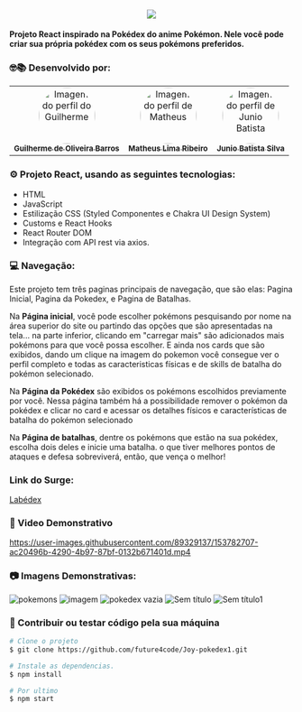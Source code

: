 <h1 align="center"><img src="https://user-images.githubusercontent.com/89329137/152902171-7eedd207-4a0a-46a0-8881-078e823c086a.png" />
</h1>

**Projeto React inspirado na Pokédex do anime Pokémon.
Nele você pode criar sua própria pokédex com os seus pokémons preferidos.**

### 🤓📚 Desenvolvido por: 

<table>
  <tr>
    <td align="center"><a href="https://github.com/FIXER3600">
      <img src="https://avatars.githubusercontent.com/u/47544503?v=4" style="border-radius: 50%" width="100px" alt="Imagem do perfil do Guilherme"/>
      <br />
      <sub><b>Guilherme de Oliveira Barros</b></sub>
      <br />
    </td>
    <td align="center"><a href="https://github.com/mdmath15">
      <img src="https://avatars.githubusercontent.com/u/86062294?v=4" style="border-radius: 50%" width="100px" alt="Imagem do perfil de Matheus" />
      <br />
      <sub><b>Matheus Lima Ribeiro</b></sub>
      <br />
    </td>  
    <td align="center"><a href="https://github.com/JunioBatista">
      <img src="https://avatars.githubusercontent.com/u/89329137?v=4" style="border-radius: 50%" width="100px" alt="Imagem do perfil de Junio Batista"/>
      <br />
      <sub><b>Junio Batista Silva</b></sub>
      <br />
    </td>  
    
</table>

### ⚙️ Projeto React, usando as seguintes tecnologias:
- HTML
- JavaScript
- Estilização CSS (Styled Componentes e Chakra UI Design System)
- Customs e React Hooks
- React Router DOM
- Integração com API rest via axios.

### 💻 Navegação:
Este projeto tem três paginas principais de navegação, que são elas: 
Pagina Inicial, Pagina da Pokedex, e Pagina de Batalhas.

Na **Página inicial**, você pode escolher pokémons pesquisando por nome na área superior do site ou partindo das opções 
que são apresentadas na tela...  na parte inferior, clicando em "carregar mais" são adicionados mais pokémons para que você possa escolher.
E ainda nos cards que são exibidos, dando um clique na imagem do pokemon você consegue ver o perfil completo 
e todas as caracteristicas físicas e de skills de batalha do pokémon selecionado.

Na **Página da Pokédex** são exibidos os pokémons escolhidos previamente por você. 
Nessa página também há a possibilidade remover o pokémon da pokédex e clicar no card e acessar os detalhes físicos e características de batalha do pokémon selecionado

Na **Página de batalhas**, dentre os pokémons que estão na sua pokédex, escolha dois deles e inicie uma batalha. 
o que tiver melhores pontos de ataques e defesa sobreviverá, então, que vença o melhor! 

### Link do Surge:
[Labédex](https://labex-x.surge.sh/)


### 🎥 Video Demonstrativo
https://user-images.githubusercontent.com/89329137/153782707-ac20496b-4290-4b97-87bf-0132b671401d.mp4




### 📷 Imagens Demonstrativas:
![pokemons](https://user-images.githubusercontent.com/89329137/153695519-2d859c57-1428-486f-b3f3-5ff30c0eea02.png)
![imagem](https://user-images.githubusercontent.com/89329137/153695516-2958db8e-4b31-4ce7-bcdd-bddc843065ef.png)
![pokedex vazia](https://user-images.githubusercontent.com/89329137/153695517-06d832ab-31aa-42d7-b03b-e0892f40de2a.png)
![Sem título](https://user-images.githubusercontent.com/89329137/153782699-9415374b-c8c7-4ef6-9e91-327586e19afb.png)
![Sem título1](https://user-images.githubusercontent.com/89329137/153782702-060619da-afbb-468b-97cc-99989481ebd1.png)




### 🔁 Contribuir ou testar código pela sua máquina
```bash
# Clone o projeto 
$ git clone https://github.com/future4code/Joy-pokedex1.git
```
```bash
# Instale as dependencias.
$ npm install
```
```bash
# Por ultimo
$ npm start
```
